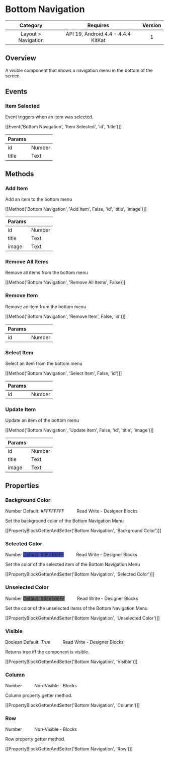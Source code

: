 # Bottom Navigation

| Category | Requires | Version |
|:--------:|:-------:|:--------:|
|Layout > Navigation|API 19, Android 4.4 - 4.4.4 KitKat|1|

## Overview

A visible component that shows a navigation menu in the bottom of the screen.

## Events

### Item Selected

Event triggers when an item was selected.

[[Event('Bottom Navigation', 'Item Selected', 'id', 'title')]]

| Params | []() |
|--------|------|
|id|<span class="chip chip-number">Number</span>|
|title|<span class="chip chip-text">Text</span>|


## Methods

### Add Item

Add an item to the bottom menu

[[Method('Bottom Navigation', 'Add Item', False, 'id', 'title', 'image')]]

| Params | []() |
|--------|------|
|id|<span class="chip chip-number">Number</span>|
|title|<span class="chip chip-text">Text</span>|
|image|<span class="chip chip-text">Text</span>|


### Remove All Items

Remove all items from the bottom menu

[[Method('Bottom Navigation', 'Remove All Items', False)]]

### Remove Item

Remove an item from the bottom menu

[[Method('Bottom Navigation', 'Remove Item', False, 'id')]]

| Params | []() |
|--------|------|
|id|<span class="chip chip-number">Number</span>|


### Select Item

Select an item from the bottom menu

[[Method('Bottom Navigation', 'Select Item', False, 'id')]]

| Params | []() |
|--------|------|
|id|<span class="chip chip-number">Number</span>|


### Update Item

Update an item of the bottom menu

[[Method('Bottom Navigation', 'Update Item', False, 'id', 'title', 'image')]]

| Params | []() |
|--------|------|
|id|<span class="chip chip-number">Number</span>|
|title|<span class="chip chip-text">Text</span>|
|image|<span class="chip chip-text">Text</span>|


## Properties

### Background Color

<span class="chip chip-number">Number</span> <span class="chip chip-number" style="background-color: #FFFFFF;">Default: <i>#FFFFFFFF</i></span>&nbsp;&nbsp;&nbsp;&nbsp;&nbsp;&nbsp;&nbsp;&nbsp;&nbsp;&nbsp;<span class="chip chip-rw">Read</span> <span class="chip chip-rw">Write</span> - <span class="chip chip-bd">Designer</span> <span class="chip chip-bd">Blocks</span> 

Set the background color of the Bottom Navigation Menu

[[PropertyBlockGetterAndSetter('Bottom Navigation', 'Background Color')]]

### Selected Color

<span class="chip chip-number">Number</span> <span class="chip chip-number" style="background-color: #3F51B5;">Default: <i>#3F51B5FF</i></span>&nbsp;&nbsp;&nbsp;&nbsp;&nbsp;&nbsp;&nbsp;&nbsp;&nbsp;&nbsp;<span class="chip chip-rw">Read</span> <span class="chip chip-rw">Write</span> - <span class="chip chip-bd">Designer</span> <span class="chip chip-bd">Blocks</span> 

Set the color of the selected item of the Bottom Navigation Menu

[[PropertyBlockGetterAndSetter('Bottom Navigation', 'Selected Color')]]

### Unselected Color

<span class="chip chip-number">Number</span> <span class="chip chip-number" style="background-color: #6E6E6E;">Default: <i>#6E6E6EFF</i></span>&nbsp;&nbsp;&nbsp;&nbsp;&nbsp;&nbsp;&nbsp;&nbsp;&nbsp;&nbsp;<span class="chip chip-rw">Read</span> <span class="chip chip-rw">Write</span> - <span class="chip chip-bd">Designer</span> <span class="chip chip-bd">Blocks</span> 

Set the color of the unselected items of the Bottom Navigation Menu

[[PropertyBlockGetterAndSetter('Bottom Navigation', 'Unselected Color')]]

### Visible

<span class="chip chip-boolean">Boolean</span> <span class="chip chip-boolean">Default: <i>True</i></span>&nbsp;&nbsp;&nbsp;&nbsp;&nbsp;&nbsp;&nbsp;&nbsp;&nbsp;&nbsp;<span class="chip chip-rw">Read</span> <span class="chip chip-rw">Write</span> - <span class="chip chip-bd">Designer</span> <span class="chip chip-bd">Blocks</span> 

Returns true iff the component is visible.

[[PropertyBlockGetterAndSetter('Bottom Navigation', 'Visible')]]

### Column

<span class="chip chip-number">Number</span>&nbsp;&nbsp;&nbsp;&nbsp;&nbsp;&nbsp;&nbsp;&nbsp;&nbsp;&nbsp;<span class="chip chip-rw">Non-Visible</span> - <span class="chip chip-bd">Blocks</span> 

Column property getter method.

[[PropertyBlockGetterAndSetter('Bottom Navigation', 'Column')]]

### Row

<span class="chip chip-number">Number</span>&nbsp;&nbsp;&nbsp;&nbsp;&nbsp;&nbsp;&nbsp;&nbsp;&nbsp;&nbsp;<span class="chip chip-rw">Non-Visible</span> - <span class="chip chip-bd">Blocks</span> 

Row property getter method.

[[PropertyBlockGetterAndSetter('Bottom Navigation', 'Row')]]